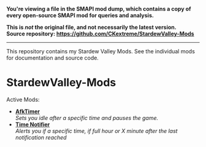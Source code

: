 **You're viewing a file in the SMAPI mod dump, which contains a copy of every open-source SMAPI mod
for queries and analysis.**

**This is _not_ the original file, and not necessarily the latest version.**  
**Source repository: https://github.com/CKextreme/StardewValley-Mods**

----

This repository contains my Stardew Valley Mods. See the individual mods for documentation and source code.
# StardewValley-Mods
Active Mods:
* **[AfkTimer](StardewValley-Mods/AfkTimer)**\
_Sets you idle after a specific time and pauses the game._
* **[Time Notifier](StardewValley-Mods/TimeNotifier)**\
_Alerts you if a specific time, if full hour or X minute after the last notification reached_
